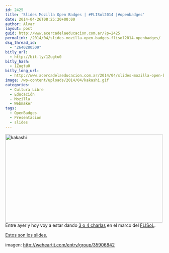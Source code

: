 ```yaml
---
id: 2425
title: 'Slides Mozilla Open Badges | #FLISol2014 |#openbadges'
date: 2014-04-26T08:25:20+00:00
author: Alvar
layout: post
guid: http://www.acercadelaeducacion.com.ar/?p=2425
permalink: /2014/04/slides-mozilla-open-badges-flisol2014-openbadges/
dsq_thread_id:
  - "2640280509"
bitly_url:
  - http://bit.ly/1Zugtu0
bitly_hash:
  - 1Zugtu0
bitly_long_url:
  - http://www.acercadelaeducacion.com.ar/2014/04/slides-mozilla-open-badges-flisol2014-openbadges/
image: /wp-content/uploads/2014/04/kakashi.gif
categories:
  - Cultura Libre
  - Educación
  - Mozilla
  - Webmaker
tags:
  - OpenBadges
  - Presentacion
  - slides
---
```

<img class="alignleft size-full wp-image-2427" src="http://www.acercadelaeducacion.com.ar/wp-content/uploads/2014/04/kakashi.gif" alt="kakashi" width="500" height="281" />Entre ayer y hoy voy a estar dando <a title="Eventos" href="https://events.webmaker.org/#!/user/amaciel" target="_blank">3 o 4 charlas</a> en el marco del <a href="http://flisol.info" target="_blank">FLISoL</a>.

<a title="Slides" href="http://acercadelaeducacion.com.ar/presentaciones/openbadges/firefox-open-badges_es.html" target="_blank">Estos son los slides.</a>


<!--more-->
imagen: <a title="Fuente" href="http://weheartit.com/entry/group/35906842" target="_blank">http://weheartit.com/entry/group/35906842</a>